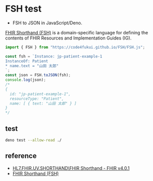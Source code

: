 # FSH test

- FSH to JSON in JavaScript/Deno.

[FHIR Shorthand (FSH)](https://hl7.org/fhir/uv/shorthand/) is a domain-specific language for defining the contents of FHIR Resources and Implementation Guides (IG).

```js
import { FSH } from "https://code4fukui.github.io/FSH/FSH.js";

const fsh = `Instance: jp-patient-example-1
InstanceOf: Patient
* name.text = "山田 太郎"
`;
const json = FSH.toJSON(fsh);
console.log(json);
/*
{
  id: "jp-patient-example-1",
  resourceType: "Patient",
  name: [ { text: "山田 太郎" } ]
}
*/
```

## test

```sh
deno test --allow-read ./
```

## reference

- [HL7.FHIR.UV.SHORTHAND\FHIR Shorthand - FHIR v4.0.1](https://hl7.org/fhir/uv/shorthand/)
- [FHIR Shorthand (FSH)](https://fshschool.org/)

